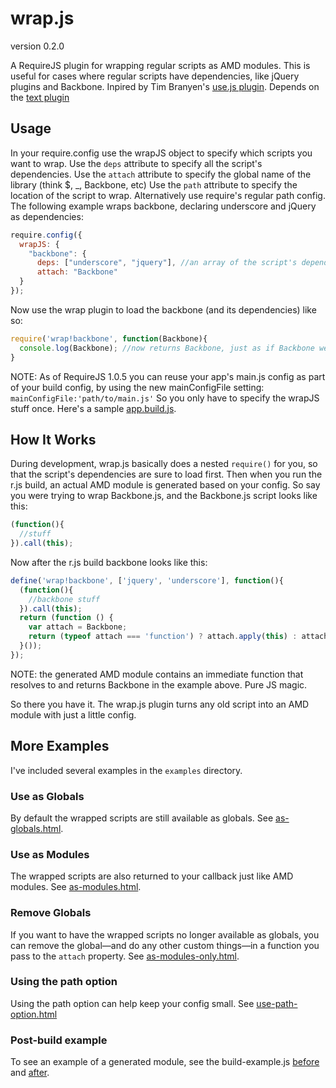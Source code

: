 # wrap.js

version 0.2.0

A RequireJS plugin for wrapping regular scripts as AMD modules.
This is useful for cases where regular scripts have dependencies, like jQuery plugins and Backbone.
Inpired by Tim Branyen's [use.js plugin](http://tbranyen.com/post/amdrequirejs-shim-plugin-for-loading-incompatible-javascript). Depends on the [text plugin](http://requirejs.org/docs/api.html#text)

## Usage
In your require.config use the wrapJS object to specify which scripts you want to wrap.
Use the `deps` attribute to specify all the script's dependencies. 
Use the `attach` attribute to specify the global name of the library (think $, _, Backbone, etc)
Use the `path` attribute to specify the location of the script to wrap. Alternatively use require's regular path config. 
The following example wraps backbone, declaring underscore and jQuery as dependencies:


```js
require.config({
  wrapJS: {
    "backbone": {
      deps: ["underscore", "jquery"], //an array of the script's dependencies
      attach: "Backbone"
  }
});

```

Now use the wrap plugin to load the backbone (and its dependencies) like so:

```js
require('wrap!backbone', function(Backbone){
  console.log(Backbone); //now returns Backbone, just as if Backbone were an AMD module
}
```

NOTE: As of RequireJS 1.0.5 you can reuse your app's main.js config as part of your build config, by using the new mainConfigFile setting: `mainConfigFile:'path/to/main.js'` So you only have to specify the wrapJS stuff once. Here's a sample [app.build.js](https://github.com/geddesign/wrap.js/blob/master/app.build.js).

## How It Works

During development, wrap.js basically does a nested `require()` for you, so that the script's dependencies are sure to load first. Then when you run the r.js build, an actual AMD module is generated based on your config. So say you were trying to wrap Backbone.js, and the Backbone.js script looks like this:

```js
(function(){
  //stuff
}).call(this);
``` 

Now after the r.js build backbone looks like this:

```js
define('wrap!backbone', ['jquery', 'underscore'], function(){
  (function(){
    //backbone stuff
  }).call(this);
  return (function () {
    var attach = Backbone;
    return (typeof attach === 'function') ? attach.apply(this) : attach;
  }());
});
```

NOTE: the generated AMD module contains an immediate function that resolves to and returns Backbone in the example above. Pure JS magic.

So there you have it. The wrap.js plugin turns any old script into an AMD module with just a little config.

## More Examples
I've included several examples in the `examples` directory. 

### Use as Globals
By default the wrapped scripts are still available as globals. See [as-globals.html](https://github.com/geddesign/wrap.js/blob/master/examples/as-globals.html).

### Use as Modules
The wrapped scripts are also returned to your callback just like AMD modules. See [as-modules.html](https://github.com/geddesign/wrap.js/blob/master/examples/as-modules.html).

### Remove Globals
If you want to have the wrapped scripts no longer available as globals, you can remove the global—and do any other custom things—in a function you pass to the `attach` property. See [as-modules-only.html](https://github.com/geddesign/wrap.js/blob/master/examples/as-modules-only.html).

### Using the path option
Using the path option can help keep your config small. See [use-path-option.html](https://github.com/geddesign/wrap.js/blob/master/examples/use-path-option.html)

### Post-build example
To see an example of a generated module, see the build-example.js [before](https://github.com/geddesign/wrap.js/blob/master/examples/js/build-example.js) and [after](https://github.com/geddesign/wrap.js/blob/master/examples-build/js/build-example.js).
